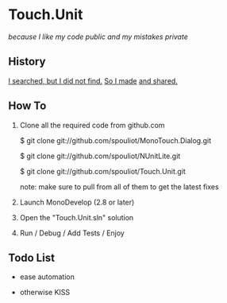 # Touch.Unit

<div align="centre"><i>because I like my code public and my mistakes private</i></div>


## History

[I searched, but I did not find.](http://stackoverflow.com/q/7065071/220643) [So I made](http://spouliot.wordpress.com/2011/09/28/unit-testing-and-monotouch/) [and shared.](https://github.com/spouliot/Touch.Unit)


## How To

1. Clone all the required code from github.com

	$ git clone git://github.com/spouliot/MonoTouch.Dialog.git

	$ git clone git://github.com/spouliot/NUnitLite.git

	$ git clone git://github.com/spouliot/Touch.Unit.git

	note: make sure to pull from all of them to get the latest fixes

2. Launch MonoDevelop (2.8 or later)

3. Open the "Touch.Unit.sln" solution

4. Run / Debug / Add Tests / Enjoy


## Todo List

* ease automation

* otherwise KISS
